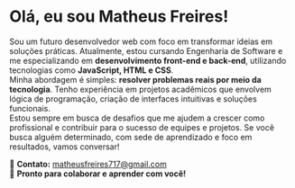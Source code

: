 # Olá, eu sou Matheus Freires!  

Sou um futuro desenvolvedor web com foco em transformar ideias em soluções práticas. Atualmente, estou cursando Engenharia de Software e me especializando em **desenvolvimento front-end e back-end**, utilizando tecnologias como **JavaScript, HTML e CSS**.  
Minha abordagem é simples: **resolver problemas reais por meio da tecnologia**. Tenho experiência em projetos acadêmicos que envolvem lógica de programação, criação de interfaces intuitivas e soluções funcionais.  
Estou sempre em busca de desafios que me ajudem a crescer como profissional e contribuir para o sucesso de equipes e projetos. Se você busca alguém determinado, com sede de aprendizado e foco em resultados, vamos conversar!  

📧 **Contato:** matheusfreires717@gmail.com  
🚀 **Pronto para colaborar e aprender com você!**  
